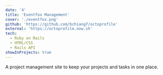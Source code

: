 ```yaml
---
date: '4'
title: 'Eventfox Management'
cover: './eventfox.png'
github: 'https://github.com/bchiang7/octoprofile'
external: 'https://octoprofile.now.sh'
tech:
  - Ruby on Rails
  - HTML/CSS
  - Rails API
showInProjects: true
---
```


A project management site to keep your projects and tasks in one place.
